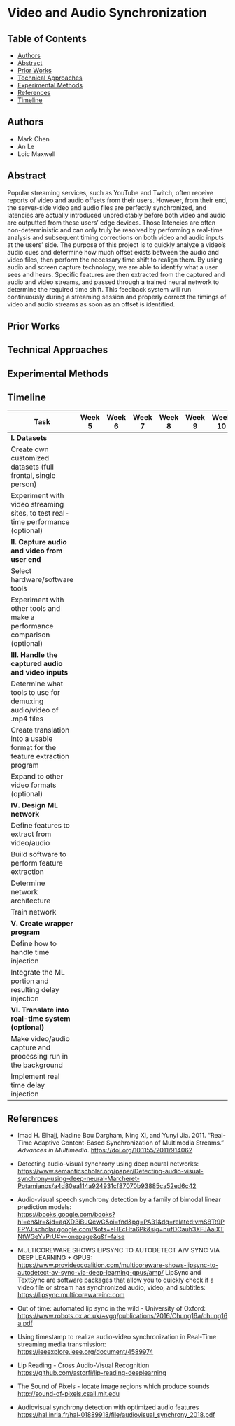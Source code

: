 # Video and Audio Synchronization

## Table of Contents
* [Authors](#authors)
* [Abstract](#abstract)
* [Prior Works](#prior-works)
* [Technical Approaches](#technical-approaches)
* [Experimental Methods](#experimental-methods)
* [References](#references)
* [Timeline](#timeline)

## Authors
- Mark Chen
- An Le
- Loic Maxwell

## Abstract
Popular streaming services, such as YouTube and Twitch, often receive reports of video and audio offsets from their users. However, from their end, the server-side video and audio files are perfectly synchronized, and latencies are actually introduced unpredictably before both video and audio are outputted from these users’ edge devices. Those latencies are often non-deterministic and can only truly be resolved by performing a real-time analysis and subsequent timing corrections on both video and audio inputs at the users’ side. The purpose of this project is to quickly analyze a video’s audio cues and determine how much offset exists between the audio and video files, then perform the necessary time shift to realign them. By using audio and screen capture technology, we are able to identify what a user sees and hears. Specific features are then extracted from the captured and audio and video streams, and passed through a trained neural network to determine the required time shift. This feedback system will run continuously during a streaming session and properly correct the timings of video and audio streams as soon as an offset is identified.

## Prior Works


## Technical Approaches


## Experimental Methods


## Timeline

| Task | Week 5 | Week 6 | Week 7 | Week 8 | Week 9  | Week 10 | Delivery |
| --- | --- | --- | --- | --- | --- | --- | --- |
| **I. Datasets** |
| Create own customized datasets (full frontal, single person) |
| Experiment with video streaming sites, to test real-time performance (optional) |
| **II. Capture audio and video from user end** |
| Select hardware/software tools |
| Experiment with other tools and make a performance comparison (optional) |
| **III. Handle the captured audio and video inputs** |
| Determine what tools to use for demuxing audio/video of .mp4 files |
| Create translation into a usable format for the feature extraction program |
| Expand to other video formats (optional) |
| **IV. Design ML network** |
| Define features to extract from video/audio |
| Build software to perform feature extraction |
| Determine network architecture |
| Train network |
| **V. Create wrapper program** |
| Define how to handle time injection |
| Integrate the ML portion and resulting delay injection |
| **VI. Translate into real-time system (optional)** |
| Make video/audio capture and processing run in the background |
| Implement real time delay injection |

## References
- Imad H. Elhajj, Nadine Bou Dargham, Ning Xi, and Yunyi Jia. 2011. “Real-Time Adaptive Content-Based Synchronization of Multimedia Streams.” *Advances in Multimedia*. https://doi.org/10.1155/2011/914062

- Detecting audio-visual synchrony using deep neural networks:\
https://www.semanticscholar.org/paper/Detecting-audio-visual-synchrony-using-deep-neural-Marcheret-Potamianos/a4d80ea114a924931cf87070b93885ca52ed6c42


- Audio-visual speech synchrony detection by a family of bimodal linear prediction models:\
https://books.google.com/books?hl=en&lr=&id=aqXD3iBuQewC&oi=fnd&pg=PA31&dq=related:vmS8Tt9PFPYJ:scholar.google.com/&ots=eHEcHta6Pk&sig=nufDCauh3XFJAaiXTNtWGeYvPrU#v=onepage&q&f=false


- MULTICOREWARE SHOWS LIPSYNC TO AUTODETECT A/V SYNC VIA DEEP LEARNING + GPUS:\
https://www.provideocoalition.com/multicoreware-shows-lipsync-to-autodetect-av-sync-via-deep-learning-gpus/amp/
LipSync and TextSync are software packages that allow you to quickly check if a video file or stream has synchronized audio, video, and subtitles:
https://lipsync.multicorewareinc.com


- Out of time: automated lip sync in the wild - University of Oxford:\
https://www.robots.ox.ac.uk/~vgg/publications/2016/Chung16a/chung16a.pdf


- Using timestamp to realize audio-video synchronization in Real-Time streaming media transmission:\
https://ieeexplore.ieee.org/document/4589974


- Lip Reading - Cross Audio-Visual Recognition
https://github.com/astorfi/lip-reading-deeplearning


- The Sound of Pixels -  locate image regions which produce sounds
http://sound-of-pixels.csail.mit.edu


- Audiovisual synchrony detection with optimized audio features
https://hal.inria.fr/hal-01889918/file/audiovisual_synchrony_2018.pdf

